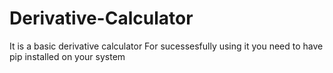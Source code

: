 # Derivative-Calculator
It is a basic derivative calculator 
For sucessesfully using it you need to have pip installed on your system
